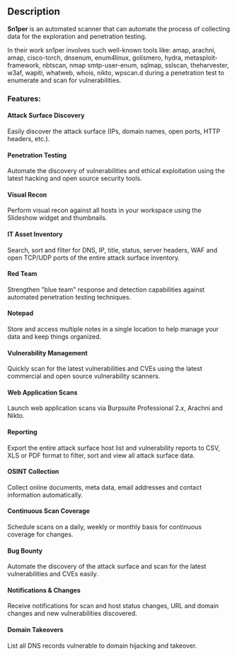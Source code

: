 ## Description
**Sn1per** is an automated scanner that can automate the process of collecting data for the exploration and penetration testing.

In their work sn1per involves such well-known tools like: amap, arachni, amap, cisco-torch, dnsenum, enum4linux, golismero, hydra, metasploit-framework, nbtscan, nmap smtp-user-enum, sqlmap, sslscan, theharvester, w3af, wapiti, whatweb, whois, nikto, wpscan.d during a penetration test to enumerate and scan for vulnerabilities.

### Features:

#### Attack Surface Discovery

Easily discover the attack surface (IPs, domain names, open ports, HTTP headers, etc.).

#### Penetration Testing

Automate the discovery of vulnerabilities and ethical exploitation using the latest hacking and open source security tools.

#### Visual Recon

Perform visual recon against all hosts in your workspace using the Slideshow widget and thumbnails.

#### IT Asset Inventory

Search, sort and filter for DNS, IP, title, status, server headers, WAF and open TCP/UDP ports of the entire attack surface inventory.

#### Red Team

Strengthen "blue team" response and detection capabilities against automated penetration testing techniques.

#### Notepad

Store and access multiple notes in a single location to help manage your data and keep things organized.

#### Vulnerability Management

Quickly scan for the latest vulnerabilities and CVEs using the latest commercial and open source vulnerability scanners.

#### Web Application Scans

Launch web application scans via Burpsuite Professional 2.x, Arachni and Nikto.

#### Reporting

Export the entire attack surface host list and vulnerability reports to CSV, XLS or PDF format to filter, sort and view all attack surface data.

#### OSINT Collection

Collect online documents, meta data, email addresses and contact information automatically.

#### Continuous Scan Coverage

Schedule scans on a daily, weekly or monthly basis for continuous coverage for changes.

#### Bug Bounty

Automate the discovery of the attack surface and scan for the latest vulnerabilities and CVEs easily.

#### Notifications & Changes

Receive notifications for scan and host status changes, URL and domain changes and new vulnerabilities discovered.

#### Domain Takeovers

List all DNS records vulnerable to domain hijacking and takeover.